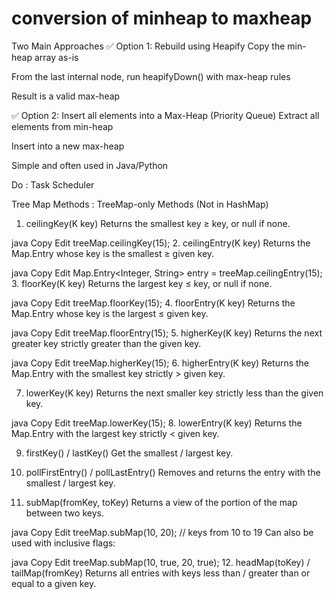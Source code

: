 

# conversion of minheap to maxheap
Two Main Approaches
✅ Option 1: Rebuild using Heapify
Copy the min-heap array as-is

From the last internal node, run heapifyDown() with max-heap rules

Result is a valid max-heap

✅ Option 2: Insert all elements into a Max-Heap (Priority Queue)
Extract all elements from min-heap

Insert into a new max-heap

Simple and often used in Java/Python


Do : Task Scheduler



Tree Map Methods :
TreeMap-only Methods (Not in HashMap)
1. ceilingKey(K key)
Returns the smallest key ≥ key, or null if none.

java
Copy
Edit
treeMap.ceilingKey(15);
2. ceilingEntry(K key)
Returns the Map.Entry whose key is the smallest ≥ given key.

java
Copy
Edit
Map.Entry<Integer, String> entry = treeMap.ceilingEntry(15);
3. floorKey(K key)
Returns the largest key ≤ key, or null if none.

java
Copy
Edit
treeMap.floorKey(15);
4. floorEntry(K key)
Returns the Map.Entry whose key is the largest ≤ given key.

java
Copy
Edit
treeMap.floorEntry(15);
5. higherKey(K key)
Returns the next greater key strictly greater than the given key.

java
Copy
Edit
treeMap.higherKey(15);
6. higherEntry(K key)
Returns the Map.Entry with the smallest key strictly > given key.

7. lowerKey(K key)
Returns the next smaller key strictly less than the given key.

java
Copy
Edit
treeMap.lowerKey(15);
8. lowerEntry(K key)
Returns the Map.Entry with the largest key strictly < given key.

9. firstKey() / lastKey()
Get the smallest / largest key.

10. pollFirstEntry() / pollLastEntry()
Removes and returns the entry with the smallest / largest key.

11. subMap(fromKey, toKey)
Returns a view of the portion of the map between two keys.

java
Copy
Edit
treeMap.subMap(10, 20); // keys from 10 to 19
Can also be used with inclusive flags:

java
Copy
Edit
treeMap.subMap(10, true, 20, true);
12. headMap(toKey) / tailMap(fromKey)
Returns all entries with keys less than / greater than or equal to a given key.